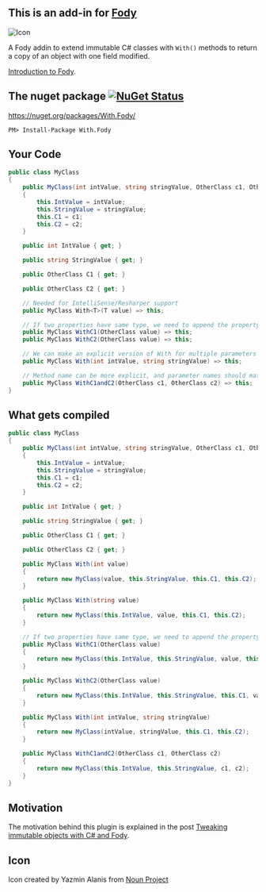 ## This is an add-in for [Fody](https://github.com/Fody/Fody/) 

![Icon](https://raw.github.com/mikhailshilkov/With.Fody/master/Icons/package_icon.png)

A Fody addin to extend immutable C# classes with `With()` methods to return a copy of an object with one field modified.

[Introduction to Fody](http://github.com/Fody/Fody/wiki/SampleUsage).

## The nuget package  [![NuGet Status](http://img.shields.io/nuget/v/With.Fody.svg?style=flat)](https://www.nuget.org/packages/With.Fody/)

https://nuget.org/packages/With.Fody/

    PM> Install-Package With.Fody
    
## Your Code

``` cs
public class MyClass
{
    public MyClass(int intValue, string stringValue, OtherClass c1, OtherClass c2)
    {
        this.IntValue = intValue;
        this.StringValue = stringValue;
        this.C1 = c1;
        this.C2 = c2;
    }

    public int IntValue { get; }

    public string StringValue { get; }

    public OtherClass C1 { get; }

    public OtherClass C2 { get; }

    // Needed for IntelliSense/Resharper support
    public MyClass With<T>(T value) => this;

    // If two properties have same type, we need to append the property name to With
    public MyClass WithC1(OtherClass value) => this;
    public MyClass WithC2(OtherClass value) => this;

    // We can make an explicit version of With for multiple parameters
    public MyClass With(int intValue, string stringValue) => this;

    // Method name can be more explicit, and parameter names should match property names
    public MyClass WithC1andC2(OtherClass c1, OtherClass c2) => this;
}
```

## What gets compiled

``` cs
public class MyClass
{
    public MyClass(int intValue, string stringValue, OtherClass c1, OtherClass c2)
    {
        this.IntValue = intValue;
        this.StringValue = stringValue;
        this.C1 = c1;
        this.C2 = c2;
    }

    public int IntValue { get; }

    public string StringValue { get; }

    public OtherClass C1 { get; }

    public OtherClass C2 { get; }

    public MyClass With(int value)
    {
        return new MyClass(value, this.StringValue, this.C1, this.C2);
    }

    public MyClass With(string value)
    {
        return new MyClass(this.IntValue, value, this.C1, this.C2);
    }

    // If two properties have same type, we need to append the property name to With
    public MyClass WithC1(OtherClass value)
    {
        return new MyClass(this.IntValue, this.StringValue, value, this.C2);
    }

    public MyClass WithC2(OtherClass value)
    {
        return new MyClass(this.IntValue, this.StringValue, this.C1, value);
    }

    public MyClass With(int intValue, string stringValue)
    {
        return new MyClass(intValue, stringValue, this.C1, this.C2);
    }

    public MyClass WithC1andC2(OtherClass c1, OtherClass c2)
    {
        return new MyClass(this.IntValue, this.StringValue, c1, c2);
    }
}
```

## Motivation

The motivation behind this plugin is explained in the post 
[Tweaking immutable objects with C# and Fody](http://mikhail.io/2016/05/tweaking-immutable-objects-with-csharp-and-fody/).

## Icon

Icon created by Yazmin Alanis from [Noun Project](http://thenounproject.com)